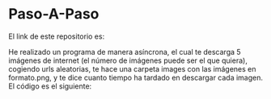 # Paso-A-Paso

El link de este repositorio es:

He realizado un programa de manera asíncrona, el cual te descarga 5  imágenes  de internet (el número de imágenes puede ser el que quiera), cogiendo urls aleatorias, te hace una carpeta images con las imágenes en formato.png, y te dice cuanto tiempo ha tardado en descargar cada imagen. El código es el siguiente:


